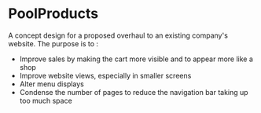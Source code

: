 # PoolProducts

A concept design for a proposed overhaul to an existing company's website.
The purpose is to :
- Improve sales by making the cart more visible and to appear more like a shop
- Improve website views, especially in smaller screens
- Alter menu displays
- Condense the number of pages to reduce the navigation bar taking up too much space
